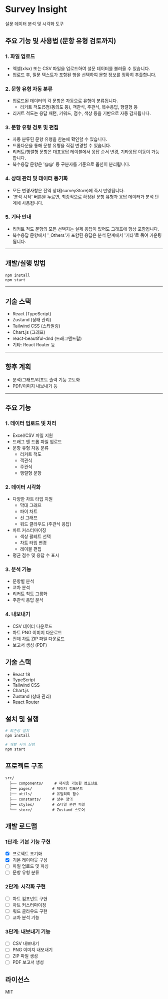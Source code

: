 # Survey Insight

설문 데이터 분석 및 시각화 도구

## 주요 기능 및 사용법 (문항 유형 검토까지)

### 1. 파일 업로드
- 엑셀(xlsx) 또는 CSV 파일을 업로드하여 설문 데이터를 불러올 수 있습니다.
- 업로드 후, 질문 텍스트가 포함된 행을 선택하여 문항 정보를 정확히 추출합니다.

### 2. 문항 유형 자동 분류
- 업로드된 데이터의 각 문항은 자동으로 유형이 분류됩니다.
  - 리커트 척도(5점/동의도 등), 객관식, 주관식, 복수응답, 행렬형 등
- 리커트 척도는 응답 패턴, 키워드, 점수, 색상 등을 기반으로 자동 감지됩니다.

### 3. 문항 유형 검토 및 편집
- 자동 분류된 문항 유형을 한눈에 확인할 수 있습니다.
- 드롭다운을 통해 문항 유형을 직접 변경할 수 있습니다.
- 리커트/행렬형 문항은 대표응답 테이블에서 응답 순서 변경, 기타응답 이동이 가능합니다.
- 복수응답 문항은 '@@' 등 구분자를 기준으로 옵션이 분리됩니다.

### 4. 상태 관리 및 데이터 동기화
- 모든 변경사항은 전역 상태(surveyStore)에 즉시 반영됩니다.
- '분석 시작' 버튼을 누르면, 최종적으로 확정된 문항 유형과 응답 데이터가 분석 단계에 사용됩니다.

### 5. 기타 안내
- 리커트 척도 문항의 모든 선택지는 실제 응답이 없어도 그래프에 항상 포함됩니다.
- 복수응답 문항에서 '_Others'가 포함된 응답은 분석 단계에서 '기타'로 묶여 카운팅됩니다.

---

## 개발/실행 방법

```bash
npm install
npm start
```

---

## 기술 스택

- React (TypeScript)
- Zustand (상태 관리)
- Tailwind CSS (스타일링)
- Chart.js (그래프)
- react-beautiful-dnd (드래그앤드랍)
- 기타: React Router 등

---

## 향후 계획
- 분석/그래프/리포트 출력 기능 고도화
- PDF/이미지 내보내기 등

---

## 주요 기능

### 1. 데이터 업로드 및 처리
- Excel/CSV 파일 지원
- 드래그 앤 드롭 파일 업로드
- 문항 유형 자동 분류
  - 리커트 척도
  - 객관식
  - 주관식
  - 행렬형 문항

### 2. 데이터 시각화
- 다양한 차트 타입 지원
  - 막대 그래프
  - 파이 차트
  - 선 그래프
  - 워드 클라우드 (주관식 응답)
- 차트 커스터마이징
  - 색상 팔레트 선택
  - 차트 타입 변경
  - 레이블 편집
- 평균 점수 및 응답 수 표시

### 3. 분석 기능
- 문항별 분석
- 교차 분석
- 리커트 척도 그룹화
- 주관식 응답 분석

### 4. 내보내기
- CSV 데이터 다운로드
- 차트 PNG 이미지 다운로드
- 전체 차트 ZIP 파일 다운로드
- 보고서 생성 (PDF)

## 기술 스택

- React 18
- TypeScript
- Tailwind CSS
- Chart.js
- Zustand (상태 관리)
- React Router

## 설치 및 실행

```bash
# 의존성 설치
npm install

# 개발 서버 실행
npm start
```

## 프로젝트 구조

```
src/
  ├── components/     # 재사용 가능한 컴포넌트
  ├── pages/         # 페이지 컴포넌트
  ├── utils/         # 유틸리티 함수
  ├── constants/     # 상수 정의
  ├── styles/        # 스타일 관련 파일
  └── store/         # Zustand 스토어
```

## 개발 로드맵

### 1단계: 기본 기능 구현
- [x] 프로젝트 초기화
- [x] 기본 레이아웃 구성
- [ ] 파일 업로드 및 파싱
- [ ] 문항 유형 분류

### 2단계: 시각화 구현
- [ ] 차트 컴포넌트 구현
- [ ] 차트 커스터마이징
- [ ] 워드 클라우드 구현
- [ ] 교차 분석 기능

### 3단계: 내보내기 기능
- [ ] CSV 내보내기
- [ ] PNG 이미지 내보내기
- [ ] ZIP 파일 생성
- [ ] PDF 보고서 생성

## 라이선스

MIT
